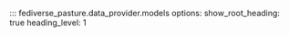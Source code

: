 <!--
SPDX-FileCopyrightText: 2023 Helge

SPDX-License-Identifier: CC-BY-4.0
-->

::: fediverse_pasture.data_provider.models
    options:
        show_root_heading: true
        heading_level: 1
